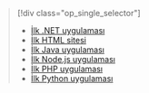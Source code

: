 > [!div class="op_single_selector"]
> * [İlk .NET uygulaması](../articles/app-service-web/app-service-web-get-started-dotnet.md)
> * [İlk HTML sitesi](../articles/app-service-web/app-service-web-get-started-html.md)
> * [İlk Java uygulaması](../articles/app-service-web/app-service-web-get-started-java.md)
> * [İlk Node.js uygulaması](../articles/app-service-web/app-service-web-get-started-nodejs.md)
> * [İlk PHP uygulaması](../articles/app-service-web/app-service-web-get-started-php.md)
> * [İlk Python uygulaması](../articles/app-service-web/app-service-web-get-started-python.md)
